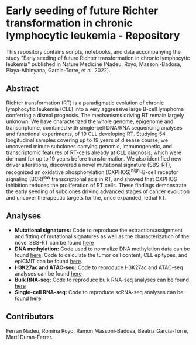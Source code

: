 # Early seeding of future Richter transformation in chronic lymphocytic leukemia - Repository

This repository contains scripts, notebooks, and data accompanying the study "Early seeding of future Richter transformation in chronic lymphocytic leukemia" published in Nature Medicine (Nadeu, Royo, Massoni-Badosa, Playa-Albinyana, Garcia-Torre, et al. 2022).

## Abstract

Richter transformation (RT) is a paradigmatic evolution of chronic lymphocytic leukemia (CLL) into a very aggressive large B-cell lymphoma conferring a dismal prognosis. The mechanisms driving RT remain largely unknown. We have characterized the whole genome, epigenome and transcriptome, combined with single-cell DNA/RNA sequencing analyses and functional experiments, of 19 CLL developing RT. Studying 54 longitudinal samples covering up to 19 years of disease course, we uncovered minute subclones carrying genomic, immunogenetic, and transcriptomic features of RT-cells already at CLL diagnosis, which were dormant for up to 19 years before transformation. We also identified new driver alterations, discovered a novel mutational signature (SBS-RT), recognized an oxidative phosphorylation (OXPHOS)<sup>high</sup>-B-cell receptor signaling (BCR)<sup>low</sup> transcriptional axis in RT, and showed that OXPHOS inhibition reduces the proliferation of RT cells. These findings demonstrate the early seeding of subclones driving advanced stages of cancer evolution and uncover therapeutic targets for the, once expanded, lethal RT.


## Analyses

- **Mutational signatures:** Code to reproduce the extraction/assignment and fitting of mutational signatures as well as the characterization of the novel SBS-RT can be found [here](https://github.com/ferrannadeu/RichterTransformation/tree/main/MutationalSignatures) 
- **DNA methylation:** Code used to normalize DNA methylation data can be found [here](https://github.com/Duran-FerrerM/DNAmeth_arrays). Code to calculate the tumor cell content, CLL epitypes, and epiCMIT can be found [here](https://github.com/Duran-FerrerM/Pan-B-cell-methylome).
- **H3K27ac and ATAC-seq:** Code to reproduce H3K27ac and ATAC-seq analyses can be found [here](https://github.com/ferrannadeu/RichterTransformation/tree/main/H3K27ac_ATAC-seq)
- **Bulk RNA-seq:** Code to reproduce bulk RNA-seq analyses can be found [here](https://github.com/ferrannadeu/RichterTransformation/tree/main/bulkRNA-seq)
- **Single-cell RNA-seq:** Code to reproduce scRNA-seq analyses can be found [here](https://github.com/massonix/richter_transformation).


## Contributors

Ferran Nadeu, Romina Royo, Ramon Massoni-Badosa, Beatriz Garcia-Torre, Martí Duran-Ferrer.
